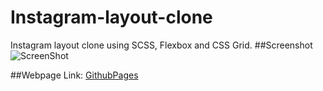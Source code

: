# Instagram-layout-clone
Instagram layout clone using SCSS, Flexbox and CSS Grid.
##Screenshot
![ScreenShot](https://i.ibb.co/4sSf1q1/127-0-0-1-5500-dist.png)

##Webpage
Link: [GithubPages](https://vishalbrdr.github.io/Instagram-layout-clone/)
